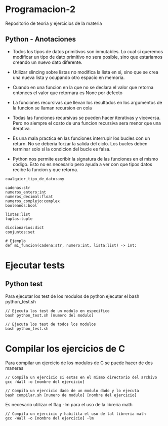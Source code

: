 # Programacion-2
Repositorio de teoria y ejercicios de la materia

## Python - Anotaciones

- Todos los tipos de datos primitivos son inmutables. Lo cual si queremos modificar un tipo de dato primitivo no sera posible, sino que estariamos creando un nuevo dato diferente.

- Utilizar slincing sobre listas no modifica la lista en si, sino que se crea una nueva lista y ocupando otro espacio en memoria.

- Cuando en una funcion en la que no se declara el valor que retorna entonces el valor que retornara es None por defecto

- La funciones recursivas que llevan los resultados en los argumentos de la funcion se llaman recursion en cola

- Todas las funciones recursivas se pueden hacer iterativas y viceversa. Pero no siempre el costo de una funcion recursiva sera menor que una iterativa.

- Es una mala practica en las funciones interrupir los bucles con un return. No se deberia forzar la salida del ciclo. Los bucles deben terminar solo si la condicion del bucle es falsa.

- Python nos permite escribir la signatura de las funciones en el mismo codigo. Esto no es necesario pero ayuda a ver con que tipos datos recibe la funcion y que retorna.

```
cualquier_tipo_de_dato:any

cadenas:str
numeros_entero:int
numeros_decimal:float
numeros_complejo:complex
booleanos:bool

listas:list
tuplas:tuple

diccionarios:dict
conjuntos:set

# Ejemplo
def mi_funcion(cadena:str, numero:int, lista:list) -> int:

```

# Ejecutar tests

## Python test

Para ejecutar los test de los modulos de python ejecutar el bash python_test.sh

```
// Ejecuta los test de un modulo en especifico
bash python_test.sh [numero del modulo]
```
```
// Ejecuta los test de todos los modulos
bash python_test.sh
```

# Compilar los ejercicios de C

Para compilar un ejercicio de los modulos de C se puede hacer de dos maneras

```
// Compila un ejercicio si estas en el mismo directorio del archivo
gcc -Wall -o [nombre del ejercicio]
```

```
// Compila un ejercicio dado de un modulo dado y lo ejecuta
bash compilar.sh [numero de modulo] [nombre del ejercicio]
```

Es necesario utilizar el flag -lm para el uso de la libreria math

```
// Compila un ejercicio y habilita el uso de lal libreria math
gcc -Wall -o [nombre del ejercicio] -lm
```